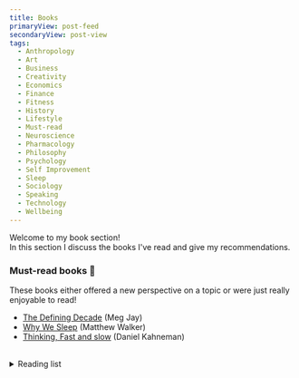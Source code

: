 ```yaml
---
title: Books
primaryView: post-feed
secondaryView: post-view
tags:
  - Anthropology
  - Art
  - Business
  - Creativity
  - Economics
  - Finance
  - Fitness
  - History
  - Lifestyle
  - Must-read
  - Neuroscience
  - Pharmacology
  - Philosophy
  - Psychology
  - Self Improvement
  - Sleep
  - Sociology
  - Speaking
  - Technology
  - Wellbeing
---
```


Welcome to my book section! \
In this section I discuss the books I've read and give my recommendations.

<divider></divider>

### Must-read books 👀
These books either offered a new perspective on a topic or were just really enjoyable to read!
- [The Defining Decade](/books/the-defining-decade) (Meg Jay)
- [Why We Sleep](/books/why-we-sleep) (Matthew Walker)
- [Thinking, Fast and slow](/books/thinking-fast-and-slow) (Daniel Kahneman)
<br />
<details>

  <summary class="text-lg font-bold hover:underline cursor-pointer">Reading list</summary>

  ### What I'm planning to read next 
  <details>
    <summary>HIGHEST PRIORITY</summary>
    - The communism manifesto (Karl Marx)
    - ADHD Does Not Exist: The Truth About Attention Deficit and Hyperactivity Disorder (Richard Saul)
    - Beyond Good and Evil (Friedrich Nietzsche)
    - Present Shock (Douglas Rushkoff)
    - Breath (James Nestor)
    - Bullshit jobs (David Graeber)
    - The Utopia of Rules (David Graeber)
    - Debt: The first 5,000 years (David Graeber)
    - Technofeudalism (Varoufakis, Yanis)
    - Deepfakes: The Coming Infocalypse (Nina Schick)
    - Free to Choose (Milton Friedman and Rose Friedman)
    - Behold the pale horse (Milton William Cooper) <!-- A friend recommended this to me. Not sure what to expect -->
    - Silent Spring (Rachel Carson)
    - Handmaid's tale (Margaret Atwood)

  </details>

  <details>
    <summary>MEDIUM PRIORITY</summary>
    - The death and life of great American cities (Jane Jacobs)
    - The price of time (Edward Chancellor)
    - Noise (Daniel Kahneman, Oliver Sibony, Cas R. Sunstein)
    - The Unabomber Manifesto (Ted Kaczynski)
    - Die with zero (Bill Perkins)
    - What doesn't kill us makes us (Mike Mariani)
    - Bowling alone (Robert D. Putnam)
    - The Death and Life of the Great American School System (Diane Ravitch)
    - The way of the superior man (David Deida)
    - Do hard things (Steve Magness)
    - The shallows: what the internet is doing to our brains (Nicholas G. Carr)
    - The Bible
    - Anti-fragile (Nassim Nicholas Taleb)
    - Finite and Infinite games
    - Clinical Versus Statistical Prediction: A Theoretical Analysis and a Review of the Evidence (Paul Meehl) <!-- Heavily referenced in Chapter 21 of "Thinking, Fast and Slow". It was also called "My Disturbing Little Book", likely because it was so controversial. -->
    - Blink (Malcom Gladwell)
    - Nudge (Cass Sunstein, Richard Thaler) <!-- Referenced in "Thinking, Fast and Slow" -->
    - A history of money (Glyn Davies) <!-- Referenced in "The basics of Bitcoins and Blockchains" -->
    - Superhero (Meg Jay)
    - Bronze Age Mindset
    - Talent is Overrated (Geoffrey Colvin)
    - All Quiet on the Western Front (Erich Maria Remarque)
    - Yoga and the Quest for the True Self (Stephen Cope)
    - The betrayal of the American Dream (Donald L. Barlett and James B. Steele)
  </details>

  <details>
    <summary>LOWEST PRIORITY</summary>
    - The World of Caffeine: The Science and Culture of the World's Most Popular Drug (Bennett Alan Weinberg)
    - Letters from a Stoic (Lucius Annaeus Seneca)
    - 4000 weeks (Oliver Burkeman)
    - The Love Prescription (John Gottman and Julie Schwartz)
    - The Denial of Death (Ernest Becker)
    - The Art of War (Sun Tzu)
  </details>

  <details>
  <summary>Books I've decided against reading</summary>
    #### Self-Help
    AKA **systemic issues** sold to us as individualistic issues we must fix.
    - Deep work (Cal Newport)
    - How to win friends and influence people (Dale Carnegie)
    - I used to me a miserable F\*\*\* (John Kim)
    - The 7 habits of highly effective people (Stephen Covey)
    - The Millionaire Next Door (Thomas J. Stanley)
    - The compound effect (Darren Hardy)
    - The power of habit (Charles Duhigg)
    - Think & Grow Rich (Napoleon Hill)
    - why has nobody told me this before? (Julie smith)

    #### Capitalism
    Synonymous with *Greed*.
    - Five wealth secrets (Craig Hill)
    - Taking Stock (Jordan Grumet)
    - \*A Book covering corporations by Garret Sutton

    #### Already researched
    These I decided not to read after doing other research on the topic (i.e., other books)
    - Alcohol: The World’s Favorite Drug (Griffith Edwards)
    - Vanderbilt: The Rise and Fall of an American (Anderson Cooper & Katherine Howe)

    #### Disproven
    - The interpretation of dreams (Sigmund Freud) 

    #### Software engineering
    If we're being honest with ourselves, these books teach old or basic practices and provide almost no real value.
    - A Philosophy of Software Design (John Ousterhout)

  </details>


  <!--
  ### Everything I've read

  I didn't get that much into reading until late 2020. Even then I was only reading a little bit. It wasn't until late 2022 that I started reading consistently (every day).
  #### 2020
  - The nocturnal brain 🧠 (Guy Leschziner)
  #### 2021
  - Outliers 🧠 (Malcom Gladwell)
  - The senior software engineer 👨‍💻 (David Copeland)
  #### 2022
  - How to talk to anyone 🗣️ (Leil Lowndes)
  - Rich dad poor dad 💰 (Robert Kiyosaki)
  - Talking to strangers 🧠 (Malcom Gladwell)
  - The millionaire fast lane 💰 (M.J. DeMarco)
  #### 2023
  - Show your work! 🎨
  - Atomic habits 🧠 (James Clear)
  - The defining decade 💰⏳👨‍👩‍👦 (Meg Jay)
  - Why we sleep 🧠😴 (Matthew Walker)
  - 12 Rules for life 😊 (Jordan Peterson)
  - Your brain on porn 🧠❌ (Gary Wilson)
  - Don’t eat the marshmallow yet 🧠💰 (Ellen Singer)
  - Thinking, Fast and Slow (Daniel Kahneman)
  - The basics of bitcoin and blockchains (Antony Lewis)
  - The art of talking to anyone (Rosalie Maggio)
  - The SLEEP Prescription (Aric A. Prather)
  - The Subtle Art of Not Giving A F*ck (Mark Manson)
  - Everything is f***ed (Mark Manson)
  - Drunk: How We Sipped, Danced, and Stumbled Our Way to Civilization (Edward Slingerland)
  - Drink? (David Nutt)
  - The Science of Marijuana (Leslie L. Iversen)
  - The Stress Prescription (Elissa Epel)
  - The body keeps the score (Bessel van der Kolk)

  #### 2024
  - The Psychology of Money (Morgan Housel)
  - Ikigai (Héctor García and Francesc Miralles)
  - 1984 (George Orwell)

  #### 2025

    - In this economy? (Kyla Scanlon)
  -->

</details>

